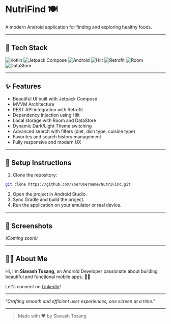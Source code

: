 # NutriFind 🍽️

A modern Android application for finding and exploring healthy foods.

---

## 🔹 Tech Stack

![Kotlin](https://img.shields.io/badge/Kotlin-7F52FF?style=for-the-badge&logo=kotlin&logoColor=white)
![Jetpack Compose](https://img.shields.io/badge/Jetpack%20Compose-4285F4?style=for-the-badge&logo=jetpackcompose&logoColor=white)
![Android](https://img.shields.io/badge/Android-3DDC84?style=for-the-badge&logo=android&logoColor=white)
![Hilt](https://img.shields.io/badge/Hilt-FF6F00?style=for-the-badge&logo=google&logoColor=white)
![Retrofit](https://img.shields.io/badge/Retrofit-0077B5?style=for-the-badge&logo=retrofit&logoColor=white)
![Room](https://img.shields.io/badge/Room-4CAF50?style=for-the-badge&logo=google&logoColor=white)
![DataStore](https://img.shields.io/badge/DataStore-673AB7?style=for-the-badge&logo=google&logoColor=white)

---

## ✨ Features

- Beautiful UI built with Jetpack Compose
- MVVM Architecture
- REST API integration with Retrofit
- Dependency Injection using Hilt
- Local storage with Room and DataStore
- Dynamic Dark/Light Theme switching
- Advanced search with filters (diet, dish type, cuisine type)
- Favorites and search history management
- Fully responsive and modern UX

---

## 📁 Setup Instructions

1. Clone the repository:

```bash
git clone https://github.com/YourUsername/NutriFind.git
```

2. Open the project in Android Studio.
3. Sync Gradle and build the project.
4. Run the application on your emulator or real device.

---

## 📸 Screenshots

*(Coming soon!)*

---

## 👨‍💼 About Me

Hi, I'm **Siavash Tosang**, an Android Developer passionate about building beautiful and functional mobile apps. 👩‍💻

Let's connect on [LinkedIn](https://www.linkedin.com/in/YourLinkedInProfile)!

---

_"Crafting smooth and efficient user experiences, one screen at a time."_

---

> Made with ❤️ by Siavash Tosang